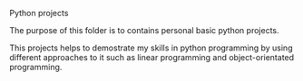 Python projects

The purpose of this folder is to contains personal basic python projects. 

This projects helps to demostrate my skills in python programming by using
different approaches to it such as linear programming and object-orientated
programming.
